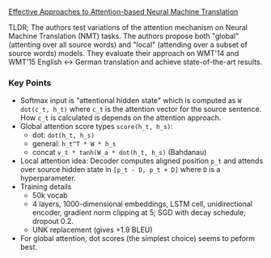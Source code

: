 [Effective Approaches to Attention-based Neural Machine Translation](https://arxiv.org/abs/1508.04025)

TLDR; The authors test variations of the attention mechanism on Neural Machine Translation (NMT) tasks. The authors propose both "global" (attenting over all source words) and "local" (attending over a subset of source words) models. They evaluate their approach on WMT'14 and WMT'15 English <-> German translation and achieve state-of-the-art results.


### Key Points

- Softmax input is "attentional hidden state" which is computed as `W dot(c_t, h_t)` where `c_t` is the attention vector for the source sentence. How `c_t` is calculated is depends on the attention approach.
- Global attention score types `score(h_t, h_s)`:
  - dot: `dot(h_t, h_s)`
  - general: `h_t^T * W * h_s`
  - concat `v_t * tanh(W_a * dot(h_t, h_s)` (Bahdanau)
- Local attention idea: Decoder computes aligned position `p_t` and attends over source hidden state in `[p_t - D, p_t + D]` where `D` is a hyperparameter.
- Training details
  - 50k vocab
  - 4 layers, 1000-dimensional embeddings, LSTM cell, unidirectional encoder, gradient norm clipping at 5; SGD with decay schedule; dropout 0.2.
  - UNK replacement (gives +1.9 BLEU)
- For global attention, dot scores (the simplest choice) seems to peform best.

